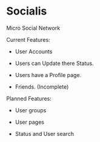 # Socialis
Micro Social Network

Current Features:

* User Accounts

* Users can Update there Status.

* Users have a Profile page.

* Friends. (Incomplete)

Planned Features:

* User groups

* User pages

* Status and User search
